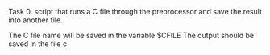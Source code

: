 Task 0. script that runs a C file through the preprocessor and save the result into another file.

The C file name will be saved in the variable $CFILE
The output should be saved in the file c
